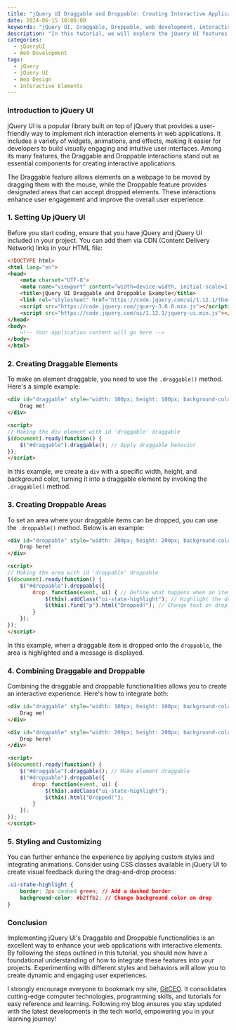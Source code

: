 ```yaml
---
title: "jQuery UI Draggable and Droppable: Creating Interactive Applications"
date: 2024-06-15 10:00:00
keywords: "jQuery UI, Draggable, Droppable, web development, interactive applications"
description: "In this tutorial, we will explore the jQuery UI features, specifically focusing on Draggable and Droppable interactions. You will learn how to create interactive web applications that engage users. This article is designed for those who want to enhance their web applications by making elements draggable and droppable using jQuery UI. We will cover installation steps, essential coding practices, and provide examples to illustrate the concepts effectively. By the end of this tutorial, you will have a solid understanding of how to implement these features in your projects and elevate the user experience of your applications."
categories:
  - jQueryUI
  - Web Development
tags:
  - jQuery
  - jQuery UI
  - Web Design
  - Interactive Elements
---
```


### Introduction to jQuery UI

jQuery UI is a popular library built on top of jQuery that provides a user-friendly way to implement rich interaction elements in web applications. It includes a variety of widgets, animations, and effects, making it easier for developers to build visually engaging and intuitive user interfaces. Among its many features, the Draggable and Droppable interactions stand out as essential components for creating interactive applications. 

The Draggable feature allows elements on a webpage to be moved by dragging them with the mouse, while the Droppable feature provides designated areas that can accept dropped elements. These interactions enhance user engagement and improve the overall user experience.

<!-- more -->

### 1. Setting Up jQuery UI

Before you start coding, ensure that you have jQuery and jQuery UI included in your project. You can add them via CDN (Content Delivery Network) links in your HTML file:

```html
<!DOCTYPE html>
<html lang="en">
<head>
    <meta charset="UTF-8">
    <meta name="viewport" content="width=device-width, initial-scale=1.0">
    <title>jQuery UI Draggable and Droppable Example</title>
    <link rel="stylesheet" href="https://code.jquery.com/ui/1.12.1/themes/base/jquery-ui.css"> <!-- Import jQuery UI CSS -->
    <script src="https://code.jquery.com/jquery-3.6.0.min.js"></script> <!-- Import jQuery -->
    <script src="https://code.jquery.com/ui/1.12.1/jquery-ui.min.js"></script> <!-- Import jQuery UI -->
</head>
<body>
    <!-- Your application content will go here -->
</body>
</html>
```

### 2. Creating Draggable Elements

To make an element draggable, you need to use the `.draggable()` method. Here's a simple example:

```html
<div id="draggable" style="width: 100px; height: 100px; background-color: lightblue; border: 1px solid #000;">
    Drag me!
</div>

<script>
// Making the div element with id 'draggable' draggable
$(document).ready(function() {
    $("#draggable").draggable(); // Apply draggable behavior
});
</script>
```

In this example, we create a `div` with a specific width, height, and background color, turning it into a draggable element by invoking the `.draggable()` method.

### 3. Creating Droppable Areas

To set an area where your draggable items can be dropped, you can use the `.droppable()` method. Below is an example:

```html
<div id="droppable" style="width: 200px; height: 200px; background-color: lightcoral; border: 1px solid #000;">
    Drop here!
</div>

<script>
// Making the area with id 'droppable' droppable
$(document).ready(function() {
    $("#droppable").droppable({
        drop: function(event, ui) { // Define what happens when an item is dropped
            $(this).addClass("ui-state-highlight"); // Highlight the droppable area
            $(this).find("p").html("Dropped!"); // Change text on drop
        }
    });
});
</script>
```

In this example, when a draggable item is dropped onto the `droppable`, the area is highlighted and a message is displayed.

### 4. Combining Draggable and Droppable

Combining the draggable and droppable functionalities allows you to create an interactive experience. Here's how to integrate both:

```html
<div id="draggable" style="width: 100px; height: 100px; background-color: lightblue; border: 1px solid #000;">
    Drag me!
</div>

<div id="droppable" style="width: 200px; height: 200px; background-color: lightcoral; border: 1px solid #000;">
    Drop here!
</div>

<script>
$(document).ready(function() {
    $("#draggable").draggable(); // Make element draggable
    $("#droppable").droppable({
        drop: function(event, ui) {
            $(this).addClass("ui-state-highlight");
            $(this).html("Dropped!");
        }
    });
});
</script>
```

### 5. Styling and Customizing

You can further enhance the experience by applying custom styles and integrating animations. Consider using CSS classes available in jQuery UI to create visual feedback during the drag-and-drop process:

```css
.ui-state-highlight {
    border: 2px dashed green; // Add a dashed border
    background-color: #b2ffb2; // Change background color on drop
}
```

### Conclusion

Implementing jQuery UI's Draggable and Droppable functionalities is an excellent way to enhance your web applications with interactive elements. By following the steps outlined in this tutorial, you should now have a foundational understanding of how to integrate these features into your projects. Experimenting with different styles and behaviors will allow you to create dynamic and engaging user experiences.

I strongly encourage everyone to bookmark my site, [GitCEO](https://gitceo.com). It consolidates cutting-edge computer technologies, programming skills, and tutorials for easy reference and learning. Following my blog ensures you stay updated with the latest developments in the tech world, empowering you in your learning journey!